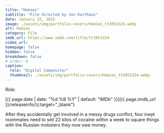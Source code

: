 ```yaml
---
title: "Homies"
subtitle: "Film directed by Jon Karthaus"
date: January 22, 2015
image: ./assets/img/portfolio-covers/Homies_tt3851324.webp
alt: Homies
category: Film
imdb_url: https://www.imdb.com/title/tt3851324
video_url: 
homepage: false
hidden: false
breakdown: false
# order: 0
caption:
  role: "Digital Compositor"
  thumbnail: ./assets/img/portfolio-covers/Homies_tt3851324.webp
---
```

Role: <span style="color:white">{{ page.caption.role | default: "N/A" }}</span>

[{{ page.date | date: "%d %B %Y" | default: "IMDb" }}]({{ page.imdb_url }}/releaseinfo/){:target="_blank"}

After they accidentally get involved in a messy drugs conflict, four inept roommates need to sell 22 kilos of cocaine within a week to square things with the Russian mobsters they now owe money.

